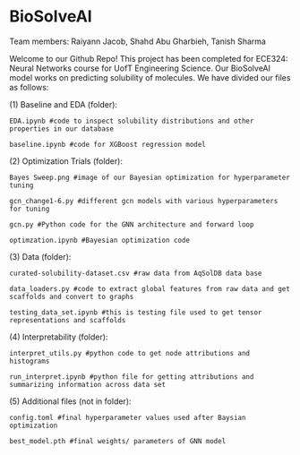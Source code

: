# BioSolveAI
Team members: Raiyann Jacob, Shahd Abu Gharbieh, Tanish Sharma

Welcome to our Github Repo! This project has been completed for ECE324: Neural Networks course for UofT Engineering Science. Our BioSolveAI model works on predicting solubility of molecules. We have divided our files as follows:

(1) Baseline and EDA (folder):

    EDA.ipynb #code to inspect solubility distributions and other properties in our database  

    baseline.ipynb #code for XGBoost regression model  

(2) Optimization Trials (folder):

    Bayes Sweep.png #image of our Bayesian optimization for hyperparameter tuning 

    gcn_change1-6.py #different gcn models with various hyperparameters for tuning 

    gcn.py #Python code for the GNN architecture and forward loop

    optimzation.ipynb #Bayesian optimization code 

(3) Data (folder):

    curated-solubility-dataset.csv #raw data from AqSolDB data base

    data_loaders.py #code to extract global features from raw data and get scaffolds and convert to graphs

    testing_data_set.ipynb #this is testing file used to get tensor representations and scaffolds 

(4) Interpretability (folder):

    interpret_utils.py #python code to get node attributions and histograms 

    run_interpret.ipynb #python file for getting attributions and summarizing information across data set 

(5) Additional files (not in folder):

    config.toml #final hyperparameter values used after Baysian optimization

    best_model.pth #final weights/ parameters of GNN model 